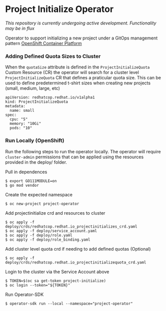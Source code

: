 Project Initialize Operator
========================================

_This repository is currently undergoing active development. Functionality may be in flux_

Operator to support initializing a new project under a GitOps management pattern [OpenShift Container Platform](https://www.openshift.com/container-platform/index.html)

### Adding Defined Quota Sizes to Cluster

When the `quotaSize` attribute is defined in the `ProjectInitializeQuota` Custom Resource (CR) the operator will search for a cluster level `ProjectInitializeQuota` CR that defines a praticular quota size. This can be used to define predetermined t-shirt sizes when creating new projects (small, medium, large, etc)

```
apiVersion: redhatcop.redhat.io/v1alpha1
kind: ProjectInitializeQuota
metadata:
  name: small
spec:
  cpu: "5"
  memory: "10Gi"
  pods: "10"
```


### Run Locally (OpenShift)

Run the following steps to run the operator locally. The operator will require `cluster-admin` permissions that can be applied using the resources provided in the deploy/ folder.

Pull in dependences
```
$ export GO111MODULE=on
$ go mod vendor
```

Create the expected namespace
```
$ oc new-project project-operator
```

Add projectinitialize crd and resources to cluster
```
$ oc apply -f deploy/crds/redhatcop.redhat.io_projectinitializes_crd.yaml
$ oc apply -f deploy/service_account.yaml
$ oc apply -f deploy/role.yaml
$ oc apply -f deploy/role_binding.yaml
```

Add cluster level quota crd if needing to add defined quotas (Optional) 
```
$ oc apply -f deploy/crds/redhatcop.redhat.io_projectinitializequota_crd.yaml
```

Login to the cluster via the Service Account above
```
$ TOKEN=$(oc sa get-token project-initialize)
$ oc login --token="${TOKEN}"
```

Run Operator-SDK
```
$ operator-sdk run --local --namespace="project-operator" 
```